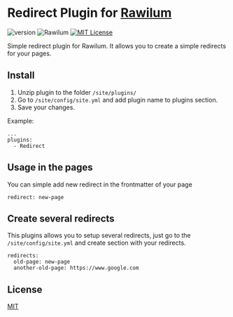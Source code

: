 # Redirect Plugin for [Rawilum](http://rawilum.org/)
![version](https://img.shields.io/badge/version-1.0.0-brightgreen.svg?style=flat-square "Version")
![Rawilum](https://img.shields.io/badge/Rawilum-1.x-green.svg?style=flat-square "Rawilum Version")
[![MIT License](https://img.shields.io/badge/license-MIT-blue.svg?style=flat-square)](https://github.com/rawilum-plugins/redirect/blob/master/LICENSE.txt)

Simple redirect plugin for Rawilum. It allows you to create a simple redirects for your pages.

## Install
1. Unzip plugin to the folder `/site/plugins/`
2. Go to `/site/config/site.yml` and add plugin name to plugins section.
3. Save your changes.

Example:
```
...
plugins:
  - Redirect
```

## Usage in the pages
You can simple add new redirect in the frontmatter of your page
```
redirect: new-page
```

## Create several redirects
This plugins allows you to setup several redirects, just go to the `/site/config/site.yml` and create section with your redirects.
```
redirects:
  old-page: new-page
  another-old-page: https://www.google.com
```

## License
[MIT](https://github.com/rawilum-plugins/redirect/blob/master/LICENSE.txt)
